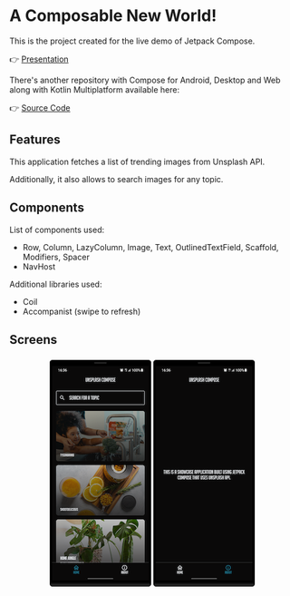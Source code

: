 # A Composable New World!

This is the project created for the live demo of Jetpack Compose.

👉 [Presentation](https://speakerdeck.com/cmota/a-composable-new-world)

There's another repository with Compose for Android, Desktop and Web along with Kotlin Multiplatform available here:

👉 [Source Code](https://github.com/cmota/kmm-a-multiplatform-adventure)


## Features

This application fetches a list of trending images from Unsplash API.

Additionally, it also allows to search images for any topic.


## Components

List of components used:
- Row, Column, LazyColumn, Image, Text, OutlinedTextField, Scaffold, Modifiers, Spacer
- NavHost

Additional libraries used:
- Coil
- Accompanist (swipe to refresh)


## Screens

<h3 align="center">
  <img src="images/screens_1.png" alt="Image of home screen with all the trending pictures from Unsplash" />
  <img src="images/screens_2.png" alt="About screen with information about the app" />
</h3>